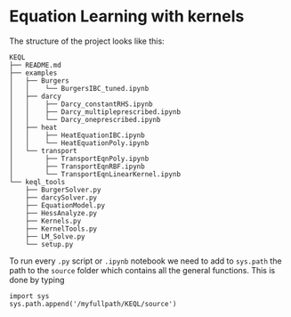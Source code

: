 # Equation Learning with kernels

The structure of the project looks like this:
```
KEQL
├── README.md
├── examples
│   ├── Burgers
│   │    └── BurgersIBC_tuned.ipynb
│   ├── darcy
│   │    ├── Darcy_constantRHS.ipynb
│   │    ├── Darcy_multipleprescribed.ipynb
│   │    └── Darcy_oneprescribed.ipynb
│   ├── heat
│   │    ├── HeatEquationIBC.ipynb
│   │    └── HeatEquationPoly.ipynb
│   └── transport
│        ├── TransportEqnPoly.ipynb
│        ├── TransportEqnRBF.ipynb
│        └── TransportEqnLinearKernel.ipynb
└── keql_tools
    ├── BurgerSolver.py
    ├── darcySolver.py
    ├── EquationModel.py
    ├── HessAnalyze.py
    ├── Kernels.py
    ├── KernelTools.py
    ├── LM_Solve.py
    └── setup.py
```

To run every `.py` script or `.ipynb` notebook we need to add to `sys.path` the path to the `source` folder which contains all the general functions. This is done by typing

```
import sys
sys.path.append('/myfullpath/KEQL/source')
```